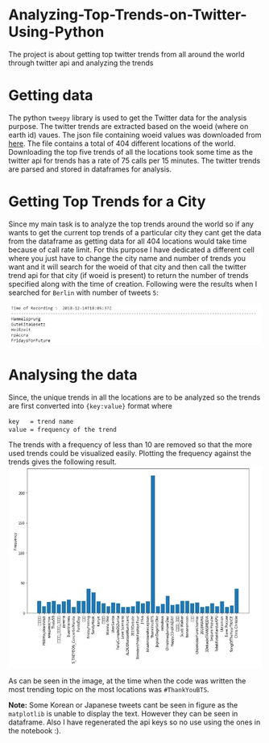 # Analyzing-Top-Trends-on-Twitter-Using-Python

The project is about getting top twitter trends from all around the world through twitter api and analyzing the trends

# Getting data

The python `tweepy` library is used to get the Twitter data for the analysis purpose. The twitter trends are extracted based on
the woeid (where on earth id) vaues. The json file containing woeid values was downloaded from [here](https://codebeautify.org/jsonviewer/f83352).
The file contains a total of 404 different locations of the world. Downloading the top five trends of all the locations took 
some time as the twitter api for trends has a rate of 75 calls per 15 minutes. The twitter trends are parsed and stored in 
dataframes for analysis.

# Getting Top Trends for a City

Since my main task is to analyze the top trends around the world so if any wants to get the current top trends of a particular city 
they cant get the data from the dataframe as getting data for all 404 locations would take time because of call rate limit.
For this purpose I have dedicated a different cell where you just have to change the city name and number of trends you 
want and it will search for the woeid of that city and then call the twitter trend api for that city (if woeid is present) to
return the number of trends specified along with the time of creation. Following were the results when I searched for `Berlin`
with number of tweets `5`:

![](images/city_search.JPG)

# Analysing the data

Since, the unique trends in all the locations are to be analyzed so the trends are first converted into `{key:value}` format 
where

    key   = trend name
    value = frequency of the trend
  
The trends with a frequency of less than 10 are removed so that the more used trends could be visualized easily. 
Plotting the frequency against the trends gives the following result.
  ![](images/Top_tweets.JPG)

As can be seen in the image, at the time when the code was written the most trending topic on the most locations 
was `#ThankYouBTS`. 

**Note:** Some Korean or Japanese tweets cant be seen in figure as the `matplotlib` is unable to display the text. However 
they can be seen in dataframe. Also I have regenerated the api keys so no use using the ones in the notebook :).
